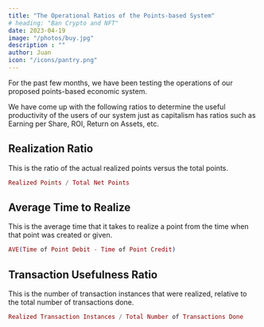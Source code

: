 ```yaml
---
title: "The Operational Ratios of the Points-based System"
# heading: "Ban Crypto and NFT"
date: 2023-04-19
image: "/photos/buy.jpg"
description : ""
author: Juan
icon: "/icons/pantry.png"
---
```


For the past few months, we have been testing the operations of our proposed points-based economic system. 

We have come up with the following ratios to determine the useful productivity of the users of our system just as capitalism has ratios such as Earning per Share, ROI, Return on Assets, etc. 

## Realization Ratio

This is the ratio of the actual realized points versus the total points. 

```elixir
Realized Points / Total Net Points 
```

## Average Time to Realize  

This is the average time that it takes to realize a point from the time when that point was created or given. 

```elixir
AVE(Time of Point Debit - Time of Point Credit) 
```

## Transaction Usefulness Ratio  

This is the number of transaction instances that were realized, relative to the total number of transactions done. 


```elixir
Realized Transaction Instances / Total Number of Transactions Done 
```

